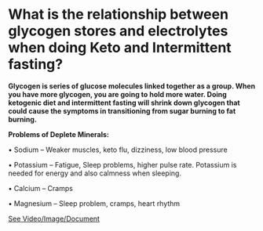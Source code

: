 # What is the relationship between glycogen stores and electrolytes when doing Keto and Intermittent fasting?

**Glycogen is series of glucose molecules linked together as a group. When you have more glycogen, you are going to hold more water. Doing ketogenic diet and intermittent fasting will shrink down glycogen that could cause the symptoms in transitioning from sugar burning to fat burning.**

**Problems of Deplete Minerals:**

• Sodium – Weaker muscles, keto flu, dizziness, low blood pressure

• Potassium – Fatigue, Sleep problems, higher pulse rate. Potassium is needed for energy and also calmness when sleeping.

• Calcium – Cramps

• Magnesium – Sleep problem, cramps, heart rhythm

 [See Video/Image/Document](https://hls-player.drberg.com/asset?path=migrated-assets/glycogen-storage-electrolytes-on-keto-intermittent-fasting-drberg)